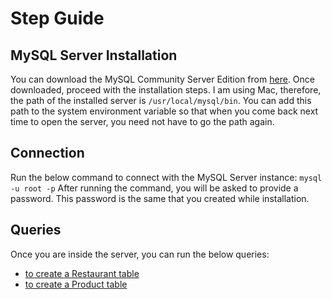 # Step Guide

## MySQL Server Installation
You can download the MySQL Community Server Edition from [here](https://dev.mysql.com/downloads/mysql/). Once downloaded, proceed with the installation steps. I am using Mac, therefore, the path of the installed server is `/usr/local/mysql/bin`. You can add this path to the system environment variable so that when you come back next time to open the server, you need not have to go the path again.

## Connection
Run the below command to connect with the MySQL Server instance:
`mysql -u root -p`
After running the command, you will be asked to provide a password. This password is the same that you created while installation.

## Queries
Once you are inside the server, you can run the below queries:
- [to create a Restaurant table](query_create_Restaurant.sql)
- [to create a Product table](query_create_Product.sql)
